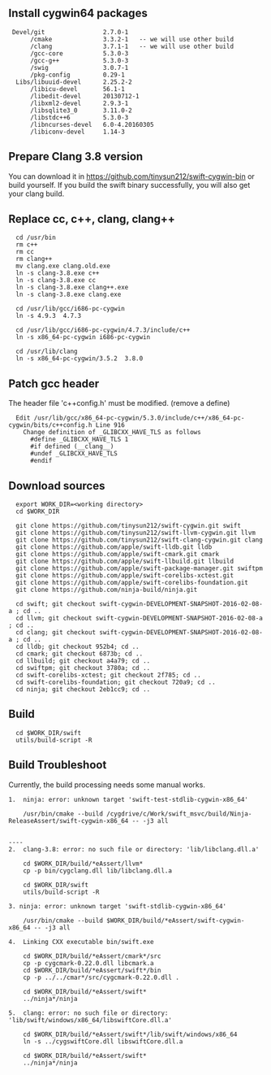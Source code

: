 
Install cygwin64 packages
-------------------------
```
 Devel/git                2.7.0-1
      /cmake              3.3.2-1   -- we will use other build
      /clang              3.7.1-1   -- we will use other build
      /gcc-core           5.3.0-3
      /gcc-g++            5.3.0-3
      /swig               3.0.7-1
      /pkg-config         0.29-1
  Libs/libuuid-devel      2.25.2-2
      /libicu-devel       56.1-1
      /libedit-devel      20130712-1
      /libxml2-devel      2.9.3-1
      /libsqlite3_0       3.11.0-2
      /libstdc++6         5.3.0-3
      /libncurses-devel   6.0-4.20160305
      /libiconv-devel     1.14-3
```

Prepare Clang 3.8 version
-------------------------
  You can download it in https://github.com/tinysun212/swift-cygwin-bin or build yourself.
  If you build the swift binary successfully, you will also get your clang build.

Replace cc, c++, clang, clang++
-------------------------------
```
  cd /usr/bin
  rm c++
  rm cc
  rm clang++
  mv clang.exe clang.old.exe
  ln -s clang-3.8.exe c++
  ln -s clang-3.8.exe cc
  ln -s clang-3.8.exe clang++.exe
  ln -s clang-3.8.exe clang.exe
  
  cd /usr/lib/gcc/i686-pc-cygwin
  ln -s 4.9.3  4.7.3

  cd /usr/lib/gcc/i686-pc-cygwin/4.7.3/include/c++
  ln -s x86_64-pc-cygwin i686-pc-cygwin

  cd /usr/lib/clang
  ln -s x86_64-pc-cygwin/3.5.2  3.8.0
```
  
Patch gcc header
----------------
  
  The header file 'c++config.h' must be modified. (remove a define)
```
  Edit /usr/lib/gcc/x86_64-pc-cygwin/5.3.0/include/c++/x86_64-pc-cygwin/bits/c++config.h Line 916
	Change definition of _GLIBCXX_HAVE_TLS as follows
      #define _GLIBCXX_HAVE_TLS 1
      #if defined (__clang__)
      #undef _GLIBCXX_HAVE_TLS
      #endif    
``` 

Download sources
----------------
```
  export WORK_DIR=<working directory>
  cd $WORK_DIR
  
  git clone https://github.com/tinysun212/swift-cygwin.git swift
  git clone https://github.com/tinysun212/swift-llvm-cygwin.git llvm
  git clone https://github.com/tinysun212/swift-clang-cygwin.git clang
  git clone https://github.com/apple/swift-lldb.git lldb
  git clone https://github.com/apple/swift-cmark.git cmark
  git clone https://github.com/apple/swift-llbuild.git llbuild
  git clone https://github.com/apple/swift-package-manager.git swiftpm
  git clone https://github.com/apple/swift-corelibs-xctest.git
  git clone https://github.com/apple/swift-corelibs-foundation.git
  git clone https://github.com/ninja-build/ninja.git

  cd swift; git checkout swift-cygwin-DEVELOPMENT-SNAPSHOT-2016-02-08-a ; cd ..
  cd llvm; git checkout swift-cygwin-DEVELOPMENT-SNAPSHOT-2016-02-08-a ; cd ..
  cd clang; git checkout swift-cygwin-DEVELOPMENT-SNAPSHOT-2016-02-08-a ; cd ..
  cd lldb; git checkout 952b4; cd ..
  cd cmark; git checkout 6873b; cd ..
  cd llbuild; git checkout a4a79; cd ..
  cd swiftpm; git checkout 3780a; cd ..
  cd swift-corelibs-xctest; git checkout 2f785; cd ..
  cd swift-corelibs-foundation; git checkout 720a9; cd ..
  cd ninja; git checkout 2eb1cc9; cd ..
```
  
Build
-----
```
  cd $WORK_DIR/swift
  utils/build-script -R
```
  
Build Troubleshoot
------------------
Currently, the build processing needs some manual works.
```
1.  ninja: error: unknown target 'swift-test-stdlib-cygwin-x86_64'

    /usr/bin/cmake --build /cygdrive/c/Work/swift_msvc/build/Ninja-ReleaseAssert/swift-cygwin-x86_64 -- -j3 all


----
2.  clang-3.8: error: no such file or directory: 'lib/libclang.dll.a'

    cd $WORK_DIR/build/*eAssert/llvm*
    cp -p bin/cygclang.dll lib/libclang.dll.a   

    cd $WORK_DIR/swift
    utils/build-script -R

3. ninja: error: unknown target 'swift-stdlib-cygwin-x86_64'

    /usr/bin/cmake --build $WORK_DIR/build/*eAssert/swift-cygwin-x86_64 -- -j3 all
    
4.  Linking CXX executable bin/swift.exe

    cd $WORK_DIR/build/*eAssert/cmark*/src
    cp -p cygcmark-0.22.0.dll libcmark.a
    cd $WORK_DIR/build/*eAssert/swift*/bin
    cp -p ../../cmar*/src/cygcmark-0.22.0.dll .

    cd $WORK_DIR/build/*eAssert/swift*
    ../ninja*/ninja

5.  clang: error: no such file or directory: 'lib/swift/windows/x86_64/libswiftCore.dll.a'

    cd $WORK_DIR/build/*eAssert/swift*/lib/swift/windows/x86_64
    ln -s ../cygswiftCore.dll libswiftCore.dll.a 

    cd $WORK_DIR/build/*eAssert/swift*
    ../ninja*/ninja
```	
